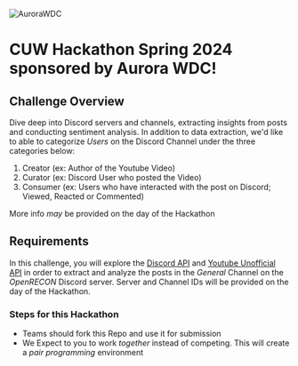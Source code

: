 ![AuroraWDC](https://aurorawdc.com/wp-content/uploads/2017/09/AWDC-Logo-V1.png)

# CUW Hackathon Spring 2024 sponsored by Aurora WDC! 

## Challenge Overview

Dive deep into Discord servers and channels, extracting insights from posts and conducting sentiment analysis. In addition to data extraction, we'd like to able to categorize _Users_ on the Discord Channel under the three categories below: 

1. Creator (ex: Author of the Youtube Video)
2. Curator (ex: Discord User who posted the Video)
3. Consumer (ex: Users who have interacted with the post on Discord; Viewed, Reacted or Commented)

More info _may_ be provided on the day of the Hackathon

## Requirements

In this challenge, you will explore the [Discord API](https://discord.com/developers/docs/intro) and [Youtube Unofficial API](https://github.com/jdepoix/youtube-transcript-api/tree/master) in order to extract and analyze the posts in the _General_ Channel on the _OpenRECON_ Discord server. Server and Channel IDs will be provided on the day of the Hackathon.


### Steps for this Hackathon

* Teams should fork this Repo and use it for submission
* We Expect to you to work _together_ instead of competing. This will create a _pair programming_ environment
